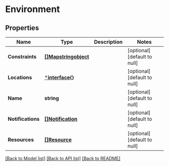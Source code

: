 # Environment

## Properties
Name | Type | Description | Notes
------------ | ------------- | ------------- | -------------
**Constraints** | [**[]Mapstringobject**](Map«string,object».md) |  | [optional] [default to null]
**Locations** | [***interface{}**](interface{}.md) |  | [optional] [default to null]
**Name** | **string** |  | [optional] [default to null]
**Notifications** | [**[]Notification**](Notification.md) |  | [optional] [default to null]
**Resources** | [**[]Resource**](Resource.md) |  | [optional] [default to null]

[[Back to Model list]](../README.md#documentation-for-models) [[Back to API list]](../README.md#documentation-for-api-endpoints) [[Back to README]](../README.md)


